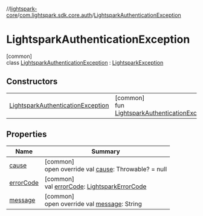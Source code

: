 //[lightspark-core](../../../index.md)/[com.lightspark.sdk.core.auth](../index.md)/[LightsparkAuthenticationException](index.md)

# LightsparkAuthenticationException

[common]\
class [LightsparkAuthenticationException](index.md) : [LightsparkException](../../com.lightspark.sdk.core/-lightspark-exception/index.md)

## Constructors

| | |
|---|---|
| [LightsparkAuthenticationException](-lightspark-authentication-exception.md) | [common]<br>fun [LightsparkAuthenticationException](-lightspark-authentication-exception.md)() |

## Properties

| Name | Summary |
|---|---|
| [cause](../../com.lightspark.sdk.core/-lightspark-exception/cause.md) | [common]<br>open override val [cause](../../com.lightspark.sdk.core/-lightspark-exception/cause.md): Throwable? = null |
| [errorCode](../../com.lightspark.sdk.core/-lightspark-exception/error-code.md) | [common]<br>val [errorCode](../../com.lightspark.sdk.core/-lightspark-exception/error-code.md): [LightsparkErrorCode](../../com.lightspark.sdk.core/-lightspark-error-code/index.md) |
| [message](../../com.lightspark.sdk.core/-lightspark-exception/message.md) | [common]<br>open override val [message](../../com.lightspark.sdk.core/-lightspark-exception/message.md): String |
